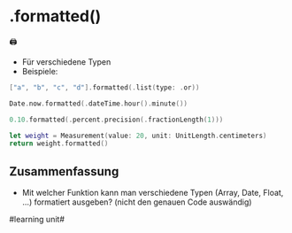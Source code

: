 # .formatted()
🖨️
- Für verschiedene Typen
- Beispiele:

```swift
["a", "b", "c", "d"].formatted(.list(type: .or))
```

```swift
Date.now.formatted(.dateTime.hour().minute())
```

```swift
0.10.formatted(.percent.precision(.fractionLength(1)))
```

```swift
let weight = Measurement(value: 20, unit: UnitLength.centimeters)
return weight.formatted()
```


## Zusammenfassung

- Mit welcher Funktion kann man verschiedene Typen (Array, Date, Float, ...) formatiert ausgeben? (nicht den genauen Code auswändig)

#learning unit#